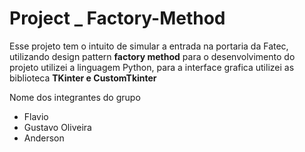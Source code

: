 # Project _ Factory-Method

<p>Esse projeto tem o intuito de simular a entrada na portaria da Fatec, utilizando design pattern <strong>factory method</strong>
para o desenvolvimento do projeto utilizei a linguagem Python, para a interface grafica utilizei as biblioteca <strong>TKinter e CustomTkinter</strong></p>
<p>Nome dos integrantes do grupo<p>
<ul>
<li>Flavio</li>
<li>Gustavo Oliveira</li>
<li>Anderson</li>
</ul>
